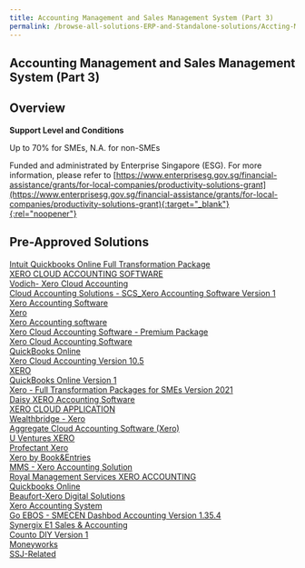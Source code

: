 ```yaml
---
title: Accounting Management and Sales Management System (Part 3)
permalink: /browse-all-solutions-ERP-and-Standalone-solutions/Accting-Mgmt-and-Sales-Mgmt-System--Part-3-
---
```


## Accounting Management and Sales Management System (Part 3)
## Overview

**Support Level and Conditions**

Up to 70% for SMEs, N.A. for non-SMEs

Funded and administrated by Enterprise Singapore (ESG). For more information, please refer to
[https://www.enterprisesg.gov.sg/financial-assistance/grants/for-local-companies/productivity-solutions-grant](https://www.enterprisesg.gov.sg/financial-assistance/grants/for-local-companies/productivity-solutions-grant){:target="_blank"}{:rel="noopener"}

## Pre-Approved Solutions

<a href='/productivity-solutions-grant/solutionrepo/solution59' target='_blank'>Intuit Quickbooks Online Full Transformation Package</a><br>
<a href='/productivity-solutions-grant/solutionrepo/solution926' target='_blank'>XERO CLOUD ACCOUNTING SOFTWARE</a><br>
<a href='/productivity-solutions-grant/solutionrepo/solution1980' target='_blank'>Vodich- Xero Cloud Accounting</a><br>
<a href='/productivity-solutions-grant/solutionrepo/solution2067' target='_blank'>Cloud Accounting Solutions - SCS_Xero Accounting Software Version 1</a><br>
<a href='/productivity-solutions-grant/solutionrepo/solution2094' target='_blank'>Xero Accounting Software</a><br>
<a href='/productivity-solutions-grant/solutionrepo/solution2100' target='_blank'>Xero</a><br>
<a href='/productivity-solutions-grant/solutionrepo/solution2194' target='_blank'>Xero Accounting software</a><br>
<a href='/productivity-solutions-grant/solutionrepo/solution2204' target='_blank'>Xero Cloud Accounting Software - Premium Package</a><br>
<a href='/productivity-solutions-grant/solutionrepo/solution2231' target='_blank'>Xero Cloud Accounting Software</a><br>
<a href='/productivity-solutions-grant/solutionrepo/solution2236' target='_blank'>QuickBooks Online</a><br>
<a href='/productivity-solutions-grant/solutionrepo/solution2245' target='_blank'>Xero Cloud Accounting Version 10.5</a><br>
<a href='/productivity-solutions-grant/solutionrepo/solution2312' target='_blank'>XERO</a><br>
<a href='/productivity-solutions-grant/solutionrepo/solution2390' target='_blank'>QuickBooks Online Version 1</a><br>
<a href='/productivity-solutions-grant/solutionrepo/solution2422' target='_blank'>Xero - Full Transformation Packages for SMEs Version 2021</a><br>
<a href='/productivity-solutions-grant/solutionrepo/solution2427' target='_blank'>Daisy XERO Accounting Software</a><br>
<a href='/productivity-solutions-grant/solutionrepo/solution2492' target='_blank'>XERO CLOUD APPLICATION</a><br>
<a href='/productivity-solutions-grant/solutionrepo/solution2531' target='_blank'>Wealthbridge - Xero</a><br>
<a href='/productivity-solutions-grant/solutionrepo/solution2537' target='_blank'>Aggregate Cloud Accounting Software (Xero)</a><br>
<a href='/productivity-solutions-grant/solutionrepo/solution2557' target='_blank'>U Ventures XERO</a><br>
<a href='/productivity-solutions-grant/solutionrepo/solution2577' target='_blank'>Profectant Xero</a><br>
<a href='/productivity-solutions-grant/solutionrepo/solution2590' target='_blank'>Xero by Book&Entries</a><br>
<a href='/productivity-solutions-grant/solutionrepo/solution2612' target='_blank'>MMS - Xero Accounting Solution</a><br>
<a href='/productivity-solutions-grant/solutionrepo/solution2650' target='_blank'>Royal Management Services XERO ACCOUNTING</a><br>
<a href='/productivity-solutions-grant/solutionrepo/solution2673' target='_blank'>Quickbooks Online</a><br>
<a href='/productivity-solutions-grant/solutionrepo/solution2777' target='_blank'>Beaufort-Xero Digital Solutions</a><br>
<a href='/productivity-solutions-grant/solutionrepo/solution2782' target='_blank'>Xero Accounting System</a><br>
<a href='/productivity-solutions-grant/solutionrepo/solution2846' target='_blank'>Go EBOS - SMECEN Dashbod Accounting Version 1.35.4</a><br>
<a href='/productivity-solutions-grant/solutionrepo/solution2861' target='_blank'>Synergix E1 Sales & Accounting</a><br>
<a href='/productivity-solutions-grant/solutionrepo/solution2943' target='_blank'>Counto DIY Version 1</a><br>
<a href='/productivity-solutions-grant/solutionrepo/solution3010' target='_blank'>Moneyworks</a><br>
<a href='/productivity-solutions-grant/solutionrepo/solution3175' target='_blank'>SSJ-Related</a><br>
